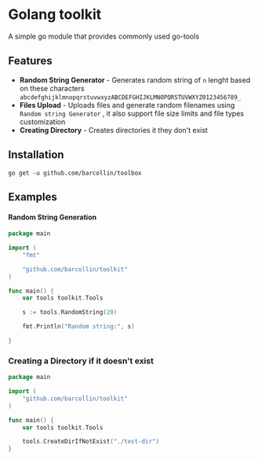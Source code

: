 # Golang toolkit

A simple go module that provides commonly used go-tools 

## Features

* **Random String Generator** - Generates random string of `n` lenght based on these characters `abcdefghijklmnopqrstuvwxyzABCDEFGHIJKLMNOPQRSTUVWXYZ0123456789_`
* **Files Upload** - Uploads files and generate random filenames using `Random string Generator` , it also support file size limits and file types customization
* **Creating Directory** - Creates directories it they don't exist

## Installation

```go get -u github.com/barcollin/toolbox```

## Examples

#### Random String Generation

```go
package main

import (
	"fmt"

	"github.com/barcollin/toolkit"
)

func main() {
	var tools toolkit.Tools

	s := tools.RandomString(20)

	fmt.Println("Random string:", s)

}
```

### Creating a Directory if it doesn't exist

```go
package main

import (
	"github.com/barcollin/toolkit"
)

func main() {
	var tools toolkit.Tools

	tools.CreateDirIfNotExist("./test-dir")
}

```